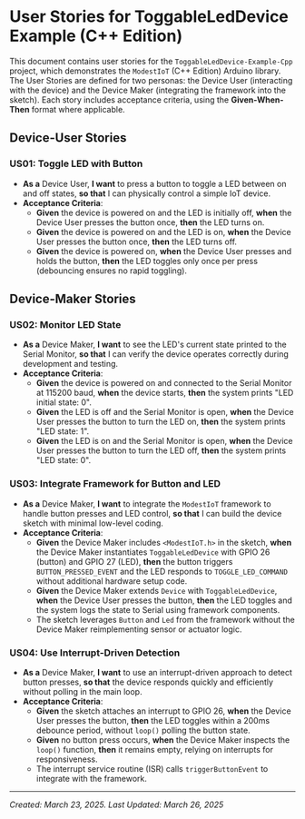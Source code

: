 # User Stories for ToggableLedDevice Example (C++ Edition)

This document contains user stories for the `ToggableLedDevice-Example-Cpp` project, which demonstrates the `ModestIoT` (C++ Edition) Arduino library.
The User Stories are defined for two personas: the Device User (interacting with the device) and the Device Maker (integrating the framework into the sketch).
Each story includes acceptance criteria, using the **Given-When-Then** format where applicable.

## Device-User Stories

### US01: Toggle LED with Button
- **As a** Device User, **I want** to press a button to toggle a LED between on and off states, **so that** I can physically control a simple IoT device.
- **Acceptance Criteria**:
  - **Given** the device is powered on and the LED is initially off, **when** the Device User presses the button once, **then** the LED turns on.
  - **Given** the device is powered on and the LED is on, **when** the Device User presses the button once, **then** the LED turns off.
  - **Given** the device is powered on, **when** the Device User presses and holds the button, **then** the LED toggles only once per press (debouncing ensures no rapid toggling).

## Device-Maker Stories

### US02: Monitor LED State
- **As a** Device Maker, **I want** to see the LED's current state printed to the Serial Monitor, **so that** I can verify the device operates correctly during development and testing.
- **Acceptance Criteria**:
  - **Given** the device is powered on and connected to the Serial Monitor at 115200 baud, **when** the device starts, **then** the system prints "LED initial state: 0".
  - **Given** the LED is off and the Serial Monitor is open, **when** the Device User presses the button to turn the LED on, **then** the system prints "LED state: 1".
  - **Given** the LED is on and the Serial Monitor is open, **when** the Device User presses the button to turn the LED off, **then** the system prints "LED state: 0".

### US03: Integrate Framework for Button and LED
- **As a** Device Maker, **I want** to integrate the `ModestIoT` framework to handle button presses and LED control, **so that** I can build the device sketch with minimal low-level coding.
- **Acceptance Criteria**:
  - **Given** the Device Maker includes `<ModestIoT.h>` in the sketch, **when** the Device Maker instantiates `ToggableLedDevice` with GPIO 26 (button) and GPIO 27 (LED), **then** the button triggers `BUTTON_PRESSED_EVENT` and the LED responds to `TOGGLE_LED_COMMAND` without additional hardware setup code.
  - **Given** the Device Maker extends `Device` with `ToggableLedDevice`, **when** the Device User presses the button, **then** the LED toggles and the system logs the state to Serial using framework components.
  - The sketch leverages `Button` and `Led` from the framework without the Device Maker reimplementing sensor or actuator logic.

### US04: Use Interrupt-Driven Detection
- **As a** Device Maker, **I want** to use an interrupt-driven approach to detect button presses, **so that** the device responds quickly and efficiently without polling in the main loop.
- **Acceptance Criteria**:
  - **Given** the sketch attaches an interrupt to GPIO 26, **when** the Device User presses the button, **then** the LED toggles within a 200ms debounce period, without `loop()` polling the button state.
  - **Given** no button press occurs, **when** the Device Maker inspects the `loop()` function, **then** it remains empty, relying on interrupts for responsiveness.
  - The interrupt service routine (ISR) calls `triggerButtonEvent` to integrate with the framework.

---

*Created: March 23, 2025.*
*Last Updated: March 26, 2025*